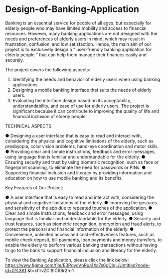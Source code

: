 # Design-of-Banking-Application
Banking is an essential service for people of all ages, but
especially for elderly people who may have limited mobility
and access to financial resources. However, many banking
applications are not designed with the needs and
preferences of elderly users in mind, which may result in
frustration, confusion, and low satisfaction.
Hence, the main aim of our project is to exclusively design
a “ user-friendly banking application for elderly people ”
that can help them manage their finances easily and
securely.

The project covers the following aspects:

1. Identifying the needs and behavior of elderly users
when using banking applications.
2. Designing a mobile banking interface that suits the
needs of elderly users.
3. Evaluating the interface design based on its
acceptability, understandability, and ease of use for
elderly users.
The project is significant because it can contribute to
improving the quality of life and financial inclusion of
elderly people.

TECHNICAL ASPECTS

● Designing a user interface that is easy to read and
interact with, considering the physical and cognitive
limitations of the elderly, such as presbyopia, color
vision problems, hand-eye coordination and motor
skills.
● Providing clear and simple instructions, feedback and
error messages, using language that is familiar and
understandable for the elderly.
● Ensuring security and trust by using biometric
recognition, such as face or fingerprint scanning, to
eliminate the need for passwords or PINs.
● Supporting financial inclusion and literacy by
providing information and education on how to use
mobile banking and its benefits.

Key Features of Our Project:

● A user interface that is easy to read and interact with,
considering the physical and cognitive limitations of
the elderly.
● Improving the gestures and sensitivity of the app due
to repeated touches of the application.
● Clear and simple instructions, feedback and error
messages, using language that is familiar and
understandable for the elderly.
● Security and trust features, such as biometric
recognition, encryption and fraud alerts, to protect the
personal and financial information of the elderly.
● Convenience, unlimited access and
cost-effectiveness features, such as mobile check
deposit, bill payments, loan payments and money
transfers, to enable the elderly to perform various
banking transactions without having to go to the bank
to support financial inclusion and literacy for the
elderly.

To view the Banking Application, please click the link
below:
https://www.figma.com/file/E3PgycVnRua1Xa7s6gClqL/Untitled?node-id=0%3A1
&t=kflrvZClBiC68r2n-1
